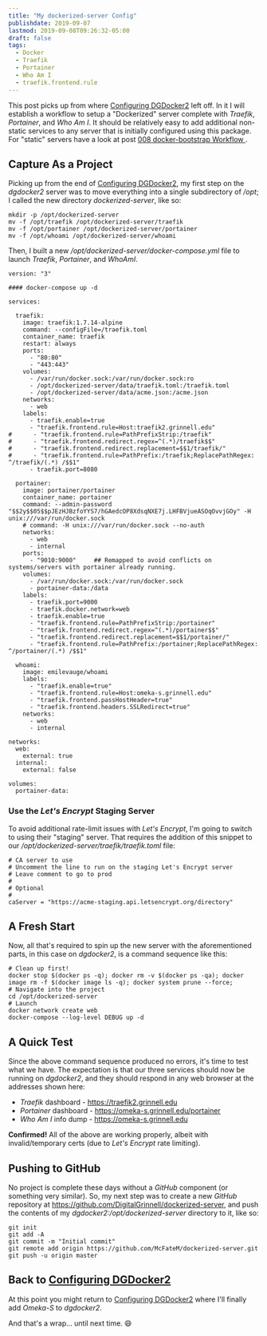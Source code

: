 ```yaml
---
title: "My dockerized-server Config"
publishdate: 2019-09-07
lastmod: 2019-09-08T09:26:32-05:00
draft: false
tags:
  - Docker
  - Traefik
  - Portainer
  - Who Am I
  - traefik.frontend.rule
---
```


This post picks up from where [Configuring DGDocker2](/posts/041-configuring-dgdocker2) left off. In it I will establish a workflow to setup a "Dockerized" server complete with _Traefik_, _Portainer_, and _Who Am I_. It should be relatively easy to add additional non-static services to any server that is initially configured using this package.  For "static" servers have a look at post [008 docker-bootstrap Workflow ](/posts/008-docker-bootstrap-workflow/).

## Capture As a Project

Picking up from the end of [Configuring DGDocker2](/posts/041-configuring-dgdocker2), my first step on the _dgdocker2_ server was to move everything into a single subdirectory of _/opt_; I called the new directory _dockerized-server_, like so:

```
mkdir -p /opt/dockerized-server
mv -f /opt/traefik /opt/dockerized-server/traefik
mv -f /opt/portainer /opt/dockerized-server/portainer
mv -f /opt/whoami /opt/dockerized-server/whoami
```

Then, I built a new _/opt/dockerized-server/docker-compose.yml_ file to launch _Traefik_, _Portainer_, and _WhoAmI_.

```
version: "3"

#### docker-compose up -d

services:

  traefik:
    image: traefik:1.7.14-alpine
    command: --configFile=/traefik.toml
    container_name: traefik
    restart: always
    ports:
      - "80:80"
      - "443:443"
    volumes:
      - /var/run/docker.sock:/var/run/docker.sock:ro
      - /opt/dockerized-server/data/traefik.toml:/traefik.toml
      - /opt/dockerized-server/data/acme.json:/acme.json
    networks:
      - web
    labels:
      - traefik.enable=true
      - "traefik.frontend.rule=Host:traefik2.grinnell.edu"
#      - "traefik.frontend.rule=PathPrefixStrip:/traefik"
#      - "traefik.frontend.redirect.regex=^(.*)/traefik$$"
#      - "traefik.frontend.redirect.replacement=$$1/traefik/"
#      - "traefik.frontend.rule=PathPrefix:/traefik;ReplacePathRegex: ^/traefik/(.*) /$$1"
      - traefik.port=8080

  portainer:
    image: portainer/portainer
    container_name: portainer
    command: --admin-password "$$2y$$05$$pJEzHJBzfoYYS7/hGAedcOP8XdsqNXE7j.LHFBVjueASOqOvvjGOy" -H unix:///var/run/docker.sock
    # command: -H unix:///var/run/docker.sock --no-auth
    networks:
      - web
      - internal
    ports:
      - "9010:9000"     ## Remapped to avoid conflicts on systems/servers with portainer already running.
    volumes:
      - /var/run/docker.sock:/var/run/docker.sock
      - portainer-data:/data
    labels:
      - traefik.port=9000
      - traefik.docker.network=web
      - traefik.enable=true
      - "traefik.frontend.rule=PathPrefixStrip:/portainer"
      - "traefik.frontend.redirect.regex=^(.*)/portainer$$"
      - "traefik.frontend.redirect.replacement=$$1/portainer/"
      - "traefik.frontend.rule=PathPrefix:/portainer;ReplacePathRegex: ^/portainer/(.*) /$$1"

  whoami:
    image: emilevauge/whoami
    labels:
      - "traefik.enable=true"
      - "traefik.frontend.rule=Host:omeka-s.grinnell.edu"
      - "traefik.frontend.passHostHeader=true"
      - "traefik.frontend.headers.SSLRedirect=true"
    networks:
      - web
      - internal

networks:
  web:
    external: true
  internal:
    external: false

volumes:
  portainer-data:

```

### Use the _Let's Encrypt_ Staging Server

To avoid additional rate-limit issues with _Let's Encrypt_, I'm going to switch to using their "staging" server.  That requires the addition of this snippet to our _/opt/dockerized-server/traefik/traefik.toml_ file:

```
# CA server to use
# Uncomment the line to run on the staging Let's Encrypt server
# Leave comment to go to prod
#
# Optional
#
caServer = "https://acme-staging.api.letsencrypt.org/directory"
```

## A Fresh Start

Now, all that's required to spin up the new server with the aforementioned parts, in this case on _dgdocker2_, is a command sequence like this:

```
# Clean up first!
docker stop $(docker ps -q); docker rm -v $(docker ps -qa); docker image rm -f $(docker image ls -q); docker system prune --force;
# Navigate into the project
cd /opt/dockerized-server
# Launch
docker network create web
docker-compose --log-level DEBUG up -d

```

## A Quick Test

Since the above command sequence produced no errors, it's time to test what we have. The expectation is that our three services should now be running on _dgdocker2_, and they should respond in any web browser at the addresses shown here:

  - _Traefik_ dashboard - https://traefik2.grinnell.edu
  - _Portainer_ dashboard - https://omeka-s.grinnell.edu/portainer
  - _Who Am I_ info dump - https://omeka-s.grinnell.edu

**Confirmed!**  All of the above are working properly, albeit with invalid/temporary certs (due to _Let's Encrypt_ rate limiting).

## Pushing to GitHub

No project is complete these days without a _GitHub_ component (or something very similar).  So, my next step was to create a new _GitHub_ repository at https://github.com/DigitalGrinnell/dockerized-server, and push the contents of my _dgdocker2:/opt/dockerized-server_ directory to it, like so:

```
git init
git add -A
git commit -m "Initial commit"
git remote add origin https://github.com/McFateM/dockerized-server.git
git push -u origin master
```

## Back to [Configuring DGDocker2](/posts/041-configuring-dgdocker2)

At this point you might return to [Configuring DGDocker2](/posts/041-configuring-dgdocker2#back-to-omeka-s-configuration) where I'll finally add _Omeka-S_ to _dgdocker2_.

And that's a wrap... until next time.  :smile:
